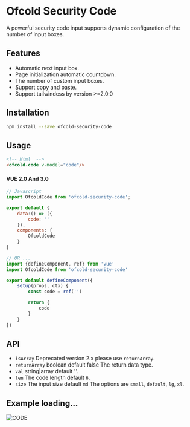 # Ofcold Security Code
A powerful security code input supports dynamic configuration of the number of input boxes.

## Features
- Automatic next input box.
- Page initialization automatic countdown.
- The number of custom input boxes.
- Support copy and paste.
- Support tailwindcss by version >=2.0.0

## Installation

```bash
npm install --save ofcold-security-code
```

## Usage

```html
<!-- Html  -->
<ofcold-code v-model="code"/>
```


#### VUE 2.0 And 3.0
```javascript
// Javascript
import OfcoldCode from 'ofcold-security-code';

export default {
	data:() => ({
		code: ''
	}),
	components: {
		OfcoldCode
	}
}

// OR ...
import {defineComponent, ref} from 'vue'
import OfcoldCode from 'ofcold-security-code'

export default defineComponent({
	setup(props, ctx) {
		const code = ref('')

		return {
			code
		}
	}
})
```

## API
- `isArray` Deprecated version 2.x please use `returnArray`.
- `returnArray` boolean default false The return data type.
- `val` string|array default ''.
- `len` The code length default `6`.
- `size` The input size default `md` The options are `small`, `default`, `lg`, `xl`.

## Example loading...

![CODE](https://github.com/ofcold/security-code/blob/master/sms.gif?sanitize=true)
